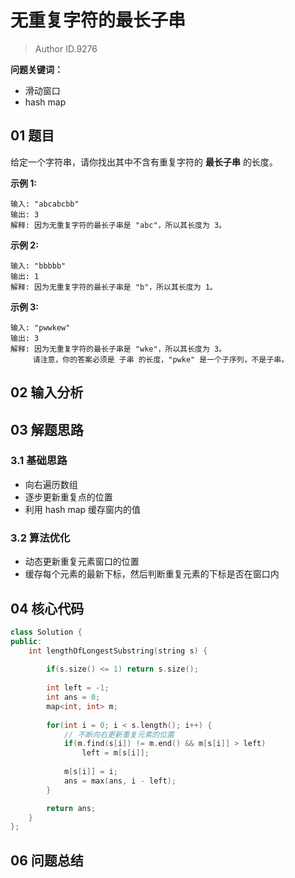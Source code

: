 # 无重复字符的最长子串
> Author ID.9276 

**问题关键词：**

- 滑动窗口
- hash map

## 01 题目

给定一个字符串，请你找出其中不含有重复字符的 **最长子串** 的长度。

**示例 1:**

```
输入: "abcabcbb"
输出: 3 
解释: 因为无重复字符的最长子串是 "abc"，所以其长度为 3。
```

**示例 2:**

```
输入: "bbbbb"
输出: 1
解释: 因为无重复字符的最长子串是 "b"，所以其长度为 1。
```

**示例 3:**

```
输入: "pwwkew"
输出: 3
解释: 因为无重复字符的最长子串是 "wke"，所以其长度为 3。
     请注意，你的答案必须是 子串 的长度，"pwke" 是一个子序列，不是子串。
```

## 02 输入分析



## 03 解题思路

### 3.1 基础思路

- 向右遍历数组
- 逐步更新重复点的位置
- 利用 hash map 缓存窗内的值

### 3.2 算法优化

- 动态更新重复元素窗口的位置
- 缓存每个元素的最新下标，然后判断重复元素的下标是否在窗口内

## 04 核心代码

```c++
class Solution {
public:
    int lengthOfLongestSubstring(string s) {
        
        if(s.size() <= 1) return s.size();
        
        int left = -1;
        int ans = 0;
        map<int, int> m;
        
        for(int i = 0; i < s.length(); i++) {
            // 不断向右更新重复元素的位置
            if(m.find(s[i]) != m.end() && m[s[i]] > left)
                left = m[s[i]];
            
            m[s[i]] = i;
            ans = max(ans, i - left);
        } 

        return ans;
    }
};
```

## 06 问题总结

